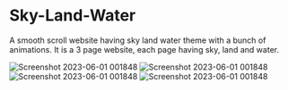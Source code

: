# Sky-Land-Water
A smooth scroll website having sky land water theme with a bunch of animations. It is a 3 page website, each page having sky, land and water.

![Screenshot 2023-06-01 001848](https://github.com/pranathi-jayanthi/Calculator/assets/113671307/65c27c4a-4280-480f-bac0-bc706205af0a)
![Screenshot 2023-06-01 001848](https://github.com/pranathi-jayanthi/Calculator/assets/113671307/b9708934-9556-4b77-9fa1-6903094dee81)
![Screenshot 2023-06-01 001848](https://github.com/pranathi-jayanthi/Calculator/assets/113671307/4c520e70-7538-4a20-93c1-867474d6ea0e)
![Screenshot 2023-06-01 001848](https://github.com/pranathi-jayanthi/Sky-Land-Water/assets/113671307/fb2f6e7d-e49c-47dc-8fb9-9d7ddc07c56a)
